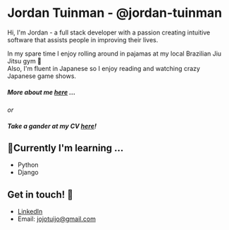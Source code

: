 # Jordan Tuinman - @jordan-tuinman
 
Hi, I'm Jordan - a full stack developer with a passion creating intuitive software that assists people in improving their lives.

In my spare time I enjoy rolling around in pajamas at my local Brazilian Jiu Jitsu gym 🥋    
Also, I'm fluent in Japanese so I enjoy reading and watching crazy Japanese game shows. 

##### More about me [here](./about-me.md) ... 
_or_ 
##### Take a gander at my CV [here](./cv.md)!

## 🌱Currently I'm learning ...
* Python
* Django

## Get in touch! 🤙

* [LinkedIn](https://www.linkedin.com/in/jordan-tuinman/)       
* Email: jojotuijo@gmail.com   
